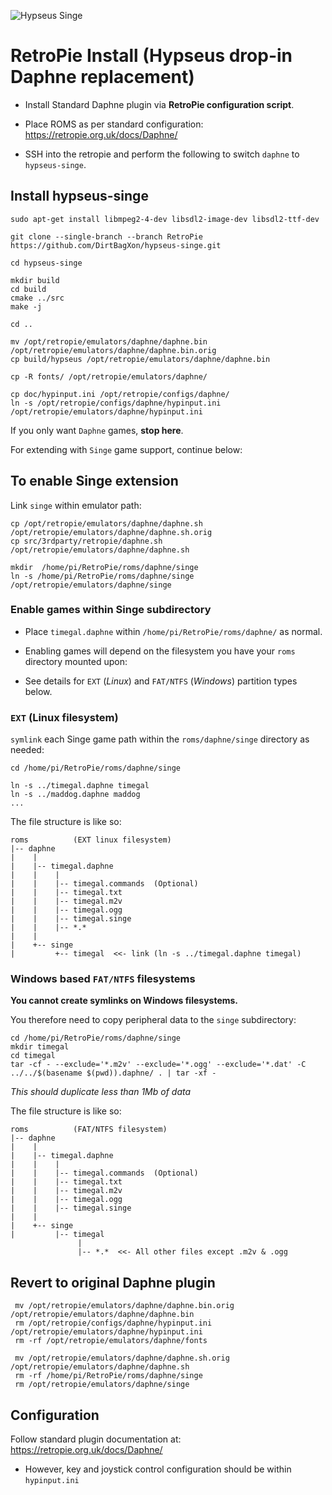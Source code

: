 ![Hypseus Singe](https://raw.githubusercontent.com/DirtBagXon/hypseus-singe/master/screenshots/hypseus-minilogo.png)

# RetroPie Install (Hypseus drop-in Daphne replacement)

* Install Standard Daphne plugin via **RetroPie configuration script**.

* Place ROMS as per standard configuration: https://retropie.org.uk/docs/Daphne/

* SSH into the retropie and perform the following to switch `daphne` to `hypseus-singe`.


## Install hypseus-singe

    sudo apt-get install libmpeg2-4-dev libsdl2-image-dev libsdl2-ttf-dev

    git clone --single-branch --branch RetroPie https://github.com/DirtBagXon/hypseus-singe.git

    cd hypseus-singe

    mkdir build
    cd build
    cmake ../src
    make -j

    cd ..

    mv /opt/retropie/emulators/daphne/daphne.bin /opt/retropie/emulators/daphne/daphne.bin.orig
    cp build/hypseus /opt/retropie/emulators/daphne/daphne.bin

    cp -R fonts/ /opt/retropie/emulators/daphne/

    cp doc/hypinput.ini /opt/retropie/configs/daphne/
    ln -s /opt/retropie/configs/daphne/hypinput.ini /opt/retropie/emulators/daphne/hypinput.ini

If you only want ``Daphne`` games, **stop here**.

For extending with ``Singe`` game support, continue below:

## To enable Singe extension

Link ``singe`` within emulator path:

    cp /opt/retropie/emulators/daphne/daphne.sh /opt/retropie/emulators/daphne/daphne.sh.orig
    cp src/3rdparty/retropie/daphne.sh /opt/retropie/emulators/daphne/daphne.sh

    mkdir  /home/pi/RetroPie/roms/daphne/singe
    ln -s /home/pi/RetroPie/roms/daphne/singe /opt/retropie/emulators/daphne/singe

### Enable games within Singe subdirectory

* Place ``timegal.daphne`` within ``/home/pi/RetroPie/roms/daphne/`` as normal.

* Enabling games will depend on the filesystem you have your ``roms`` directory mounted upon:

* See details for ``EXT`` (*Linux*) and ``FAT/NTFS`` (*Windows*) partition types below.

### ``EXT`` (Linux filesystem)

``symlink`` each Singe game path within the ``roms/daphne/singe`` directory as needed:

    cd /home/pi/RetroPie/roms/daphne/singe

    ln -s ../timegal.daphne timegal
    ln -s ../maddog.daphne maddog
    ...


The file structure is like so:


    roms          (EXT linux filesystem)
    |-- daphne
    |    |
    |    |-- timegal.daphne
    |    |    |
    |    |    |-- timegal.commands  (Optional)
    |    |    |-- timegal.txt
    |    |    |-- timegal.m2v
    |    |    |-- timegal.ogg
    |    |    |-- timegal.singe
    |    |    |-- *.*
    |    |
    |    +-- singe
    |         +-- timegal  <<- link (ln -s ../timegal.daphne timegal)


### Windows based ``FAT/NTFS`` filesystems

**You cannot create symlinks on Windows filesystems.**

You therefore need to copy peripheral data to the ``singe`` subdirectory:

    cd /home/pi/RetroPie/roms/daphne/singe
    mkdir timegal
    cd timegal
    tar -cf - --exclude='*.m2v' --exclude='*.ogg' --exclude='*.dat' -C ../../$(basename $(pwd)).daphne/ . | tar -xf -

*This should duplicate less than 1Mb of data*

The file structure is like so:

    roms          (FAT/NTFS filesystem)
    |-- daphne
    |    |
    |    |-- timegal.daphne
    |    |    |
    |    |    |-- timegal.commands  (Optional)
    |    |    |-- timegal.txt
    |    |    |-- timegal.m2v
    |    |    |-- timegal.ogg
    |    |    |-- timegal.singe
    |    |
    |    +-- singe
    |         |-- timegal
                   |
                   |-- *.*  <<- All other files except .m2v & .ogg


## Revert to original Daphne plugin

     mv /opt/retropie/emulators/daphne/daphne.bin.orig /opt/retropie/emulators/daphne/daphne.bin
     rm /opt/retropie/configs/daphne/hypinput.ini /opt/retropie/emulators/daphne/hypinput.ini
     rm -rf /opt/retropie/emulators/daphne/fonts

     mv /opt/retropie/emulators/daphne/daphne.sh.orig /opt/retropie/emulators/daphne/daphne.sh
     rm -rf /home/pi/RetroPie/roms/daphne/singe
     rm /opt/retropie/emulators/daphne/singe


## Configuration

Follow standard plugin documentation at: https://retropie.org.uk/docs/Daphne/

* However, key and joystick control configuration should be within `hypinput.ini`
